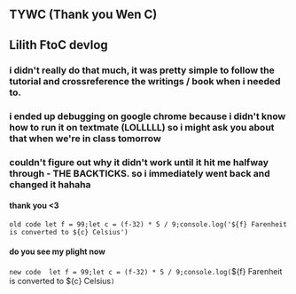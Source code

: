 ## TYWC (Thank you Wen C)
## Lilith FtoC devlog
### i didn't really do that much, it was pretty simple to follow the tutorial and crossreference the writings / book when i needed to.
### i ended up debugging on google chrome because i didn't know how to run it on textmate (LOLLLLL) so i might ask you about that when we're in class tomorrow
### couldn't figure out why it didn't work until it hit me halfway through - THE BACKTICKS. so i immediately went back and changed it hahaha

#### thank you <3 

`old code
let f = 99;let c = (f-32) * 5 / 9;console.log('${f} Farenheit is converted to ${c} Celsius')`

#### do you see my plight now

`new code 
let f = 99;let c = (f-32) * 5 / 9;console.log(`${f} Farenheit is converted to ${c} Celsius`)`